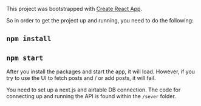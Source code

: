 This project was bootstrapped with [Create React App](https://github.com/facebook/create-react-app).

So in order to get the project up and running, you need to do the following:

## `npm install`

## `npm start`

After you install the packages and start the app, it will load. However, if you try to use the UI to fetch posts and / or add posts, it will fail.

You need to set up a next.js and airtable DB connection. The code for connecting up and running the API is found within the `/sever` folder.
